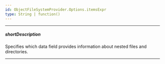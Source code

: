 ```yaml
---
id: ObjectFileSystemProvider.Options.itemsExpr
type: String | function()
---
```

---
##### shortDescription
Specifies which data field provides information about nested files and directories.

---
